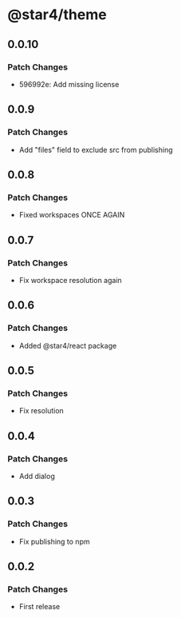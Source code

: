 # @star4/theme

## 0.0.10

### Patch Changes

- 596992e: Add missing license

## 0.0.9

### Patch Changes

- Add "files" field to exclude src from publishing

## 0.0.8

### Patch Changes

- Fixed workspaces ONCE AGAIN

## 0.0.7

### Patch Changes

- Fix workspace resolution again

## 0.0.6

### Patch Changes

- Added @star4/react package

## 0.0.5

### Patch Changes

- Fix resolution

## 0.0.4

### Patch Changes

- Add dialog

## 0.0.3

### Patch Changes

- Fix publishing to npm

## 0.0.2

### Patch Changes

- First release
